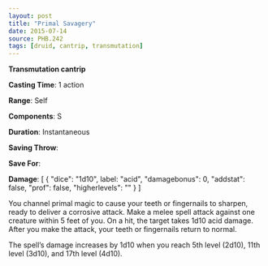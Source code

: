 ```yaml
---
layout: post
title: "Primal Savagery"
date: 2015-07-14
source: PHB.242
tags: [druid, cantrip, transmutation]
---
```


**Transmutation cantrip**

**Casting Time**: 1 action

**Range**: Self

**Components**: S

**Duration**: Instantaneous

**Saving Throw**:

**Save For**:

**Damage**: [ { "dice": "1d10", label: "acid", "damagebonus": 0, "addstat": false, "prof": false, "higherlevels": "" } ]

You channel primal magic to cause your teeth or fingernails to sharpen, ready to deliver a corrosive attack. Make a melee spell attack against one creature within 5
feet of you. On a hit, the target takes 1d10 acid damage. After you make the attack, your teeth or fingernails return to normal.

The spell’s damage increases by 1d10 when you reach 5th level (2d10), 11th level (3d10), and 17th level (4d10).

